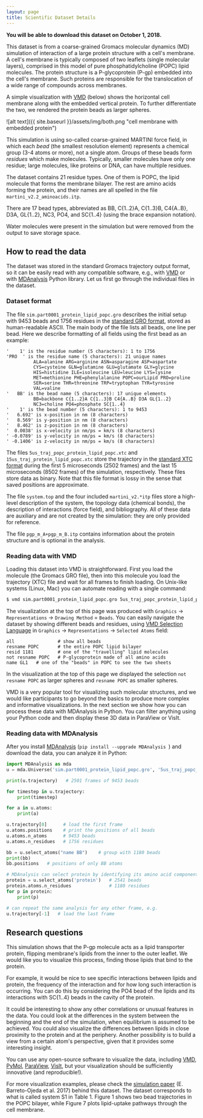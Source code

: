 ```yaml
---
layout: page
title: Scientific Dataset Details
---
```


**You will be able to download this dataset on October 1, 2018.**

This dataset is from a coarse-grained Gromacs molecular dynamics (MD) simulation of interaction of a
large protein structure with a cell's membrane. A cell's membrane is typically composed of two leaflets
(single molecular layers), comprised in this model of pure phosphatidylcholine (POPC) lipid
molecules. The protein structure is a P-glycoprotein (P-gp) embedded into the cell's membrane. Such
proteins are responsible for the translocation of a wide range of compounds across membranes.

A simple visualization with <a href="https://www.ks.uiuc.edu/Research/vmd" target="_blank">VMD</a>
(below) shows the horizontal cell membrane along with the embedded vertical protein. To further
differentiate the two, we rendered the protein beads as larger spheres.

![alt text]({{ site.baseurl }}/assets/img/both.png "cell membrane with embedded protein")

This simulation is using so-called coarse-grained MARTINI force field, in which each *bead* (the smallest
resolution element) represents a chemical group (3-4 atoms or more), not a single atom. Groups of these
beads form *residues* which make molecules. Typically, smaller molecules have only one residue; large
molecules, like proteins or DNA, can have multiple residues.

The dataset contains 21 residue types. One of them is POPC, the lipid molecule that forms the membrane
bilayer. The rest are amino acids forming the protein, and their names are all spelled in the file
`martini_v2.2_aminoacids.itp`.

There are 17 bead types, abbreviated as BB, C{1..2}A, C{1..3}B, C4{A..B}, D3A, GL{1..2}, NC3, PO4, and
SC{1..4} (using the brace expansion notation).

Water molecules were present in the simulation but were removed from the output to save storage space.

## How to read the data

The dataset was stored in the standard Gromacs trajectory output format, so it can be easily read with
any compatible software, e.g., with <a href="https://www.ks.uiuc.edu/Research/vmd"
target="_blank">VMD</a> or with <a href="https://www.mdanalysis.org" target="_blank">MDAnalysis</a>
Python library. Let us first go through the individual files in the dataset.

### Dataset format

The file `sim.part0001_protein_lipid_popc.gro` describes the initial setup with 9453 beads and 1756
residues in the <a href="http://manual.gromacs.org/current/online/gro.html" target="_blank">standard GRO
format</a>, stored as human-readable ASCII. The main body of the file lists all beads, one line per
bead. Here we describe formatting of all fields using the first bead as an example:

```text
'    1' is the residue number (5 characters): 1 to 1756
'PRO  ' is the residue name (5 characters): 21 unique names
          ALA=alanine ARG=arginine ASN=asparagine ASP=aspartate
          CYS=cysteine GLN=glutamine GLU=glutamate GLY=glycine
          HIS=histidine ILE=isoleucine LEU=leucine LYS=lysine
          MET=methionine PHE=phenylalanine POPC=ourLipid PRO=proline
          SER=serine THR=threonine TRP=tryptophan TYR=tyrosine
          VAL=valine
'   BB' is the bead name (5 characters): 17 unique elements
          BB=backbone C{1..2}A C{1..3}B C4{A..B} D3A GL{1..2}
          NC3=choline PO4=phosphate SC{1..4}
'    1' is the bead number (5 characters): 1 to 9453
'   6.692' is x-position in nm (8 characters)
'   8.569' is y-position in nm (8 characters)
'   8.462' is z-position in nm (8 characters)
'  0.0038' is x-velocity in nm/ps = km/s (8 characters)
' -0.0789' is y-velocity in nm/ps = km/s (8 characters)
' -0.1406' is z-velocity in nm/ps = km/s (8 characters)
```

The files `5us_traj_popc_protein_lipid_popc.xtc` and `15us_traj_protein_lipid_popc.xtc` store the
trajectory in the <a href="http://manual.gromacs.org/current/online/xtc.html" target="_blank">standard
XTC format</a> during the first 5 microseconds (2502 frames) and the last 15 microseconds (8502 frames)
of the simulation, respectively. These files store data as binary. Note that this file format is lossy in
the sense that saved positions are approximate.

The file `system.top` and the four included `martini_v2.*itp` files store a high-level description of the
system, the topology data (chemical bonds), the description of interactions (force field), and
bibliography. All of these data are auxiliary and are not created by the simulation: they are only
provided for reference.

The file `pgp_m_A+pgp_m_B.itp` contains information about the protein structure and is optional in the
analysis.

### Reading data with VMD

Loading this dataset into VMD is straightforward. First you load the molecule (the Gromacs GRO file),
then into this molecule you load the trajectory (XTC) file and wait for all frames to finish loading. On
Unix-like systems (Linux, Mac) you can automate reading with a single command:

```bash
$ vmd sim.part0001_protein_lipid_popc.gro 5us_traj_popc_protein_lipid_popc.xtc
```

The visualization at the top of this page was produced with `Graphics` &#8594; `Representations` &#8594;
`Drawing Method` = `Beads`. You can easily navigate the dataset by showing different beads and residues,
using <a href="https://www.ks.uiuc.edu/Research/vmd/vmd-1.3/ug/node132.html" target="_blank">VMD
Selection Language</a> in `Graphics` &#8594; `Representations` &#8594; `Selected Atoms` field:

```text
all                # show all beads
resname POPC       # the entire POPC lipid bilayer
resid 1181         # one of the "travelling" lipid molecules
not resname POPC   # P-glycoprotein made of all amino acids
name GL1   # one of the "beads" in POPC to see the two sheets
```

In the visualization at the top of this page we displayed the selection `not resname POPC` as larger
spheres and `resname POPC` as smaller spheres.

VMD is a very popular tool for visualizing such molecular structures, and we would like participants to
go beyond the basics to produce more complex and informative visualizations. In the next section we show
how you can process these data with MDAnalysis in Python. You can filter anything using your Python code
and then display these 3D data in ParaView or VisIt.

### Reading data with MDAnalysis

After you install <a href="https://www.mdanalysis.org" target="_blank">MDAnalysis</a> (`pip install
--upgrade MDAnalysis `) and download the data, you can analyze it in Python:

```python
import MDAnalysis as mda
u = mda.Universe('sim.part0001_protein_lipid_popc.gro', '5us_traj_popc_protein_lipid_popc.xtc')

print(u.trajectory)   # 2501 frames of 9453 beads

for timestep in u.trajectory:
    print(timestep)

for a in u.atoms:
    print(a)

u.trajectory[0]      # load the first frame
u.atoms.positions    # print the positions of all beads
u.atoms.n_atoms      # 9453 beads
u.atoms.n_residues   # 1756 residues

bb = u.select_atoms("name BB")    # group with 1180 beads
print(bb)
bb.positions   # positions of only BB atoms

# MDAnalysis can select protein by identifying its amino acid components
protein = u.select_atoms('protein')   # 2541 beads
protein.atoms.n_residues              # 1180 residues
for p in protein:
    print(p)

# can repeat the same analysis for any other frame, e.g.
u.trajectory[-1]   # load the last frame
```

## Research questions

This simulation shows that the P-gp molecule acts as a lipid transporter protein, flipping membrane's
lipids from the inner to the outer leaflet. We would like you to visualize this process, finding those
lipids that bind to the protein.

For example, it would be nice to see specific interactions between lipids and protein, the frequency of
the interaction and for how long such interaction is occurring. You can do this by considering the PO4
bead of the lipids and its interactions with SC{1..4} beads in the cavity of the protein.

It could be interesting to show any other correlations or unusual features in the data. You could look at
the differences in the system between the beginning and the end of the simulation, when equilibrium is
assumed to be achieved. You could also visualize the differences between lipids in close proximity to the
protein and at the periphery. Another possibility is to build a view from a certain atom's perspective,
given that it provides some interesting insight.

You can use any open-source software to visualize the data, including <a
href="https://www.ks.uiuc.edu/Research/vmd" target="_blank">VMD</a>, <a href="https://pymol.org"
target="_blank">PyMol</a>, <a href="https://www.paraview.org" target="_blank">ParaView</a>, <a
href="https://wci.llnl.gov/simulation/computer-codes/visit" target="_blank">VisIt</a>, but your
visualization should be sufficiently innovative (and reproducible!).

For more visualization examples, please check the <a
href="http://jgp.rupress.org/content/early/2018/02/05/jgp.201711907" target="_blank">simulation paper</a>
(E. Barreto-Ojeda et al. 2017) behind this dataset. The dataset corresponds to what is called system S1
in Table 1. Figure 1 shows two bead trajectories in the POPC bilayer, while Figure 7 plots lipid-uptake
pathways through the cell membrane.
